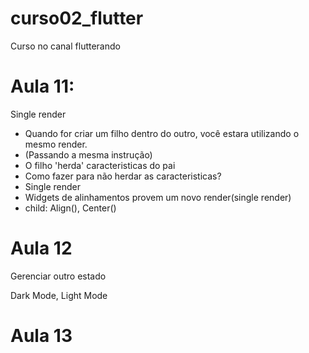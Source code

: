 # curso02_flutter

Curso no canal flutterando

# Aula 11:
Single render

- Quando for criar um filho dentro do outro, você estara utilizando o mesmo render.
- (Passando a mesma instrução)
- O filho 'herda' caracteristicas do pai
- Como fazer para não herdar as caracteristicas? 
- Single render
- Widgets de alinhamentos provem um novo render(single render)
- child: Align(), Center()

# Aula 12 
Gerenciar outro estado

Dark Mode, Light Mode

# Aula 13


